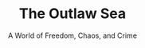 ---
title: "The Outlaw Sea"
slug: "the-outlaw-sea"
subtitle: "A World of Freedom, Chaos, and Crime"
publisher: "North Point Press"
published: "2004"
asin: "0865475814"
authors: 
  - william-langewiesche
started: "2011-09-07"
start_year: "2011"
finished: "2011-09-07"
---